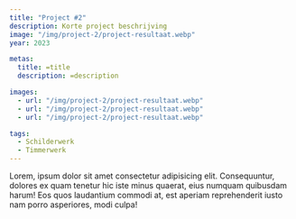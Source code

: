 ```yaml
---
title: "Project #2"
description: Korte project beschrijving
image: "/img/project-2/project-resultaat.webp"
year: 2023

metas:
  title: =title
  description: =description

images:
  - url: "/img/project-2/project-resultaat.webp"
  - url: "/img/project-2/project-resultaat.webp"
  - url: "/img/project-2/project-resultaat.webp"

tags:
  - Schilderwerk
  - Timmerwerk
---
```


Lorem, ipsum dolor sit amet consectetur adipisicing elit. Consequuntur, dolores
ex quam tenetur hic iste minus quaerat, eius numquam quibusdam harum! Eos quos
laudantium commodi at, est aperiam reprehenderit iusto nam porro asperiores,
modi culpa!
